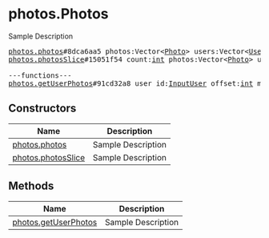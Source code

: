 # photos.Photos

Sample Description

<pre>
<a href="../constructor/photos.photos">photos.photos</a>#8dca6aa5 photos:Vector&lt;<a href="../type/Photo.md">Photo</a>&gt; users:Vector&lt;<a href="../type/User.md">User</a>&gt; = <a href="../type/photos.Photos.md">photos.Photos</a>;
<a href="../constructor/photos.photosSlice">photos.photosSlice</a>#15051f54 count:<a href="../type/int.md">int</a> photos:Vector&lt;<a href="../type/Photo.md">Photo</a>&gt; users:Vector&lt;<a href="../type/User.md">User</a>&gt; = <a href="../type/photos.Photos.md">photos.Photos</a>;

---functions---
<a href="../method/photos.getUserPhotos">photos.getUserPhotos</a>#91cd32a8 user_id:<a href="../type/InputUser.md">InputUser</a> offset:<a href="../type/int.md">int</a> max_id:<a href="../type/long.md">long</a> limit:<a href="../type/int.md">int</a> = <a href="../type/photos.Photos.md">photos.Photos</a>;
</pre>

## Constructors

| Name | Description |
|------|-------------|
| [photos.photos](../constructor/photos.photos.md) | Sample Description |
| [photos.photosSlice](../constructor/photos.photosSlice.md) | Sample Description |

## Methods

| Name | Description |
|------|-------------|
| [photos.getUserPhotos](../method/photos.getUserPhotos.md) | Sample Description |
